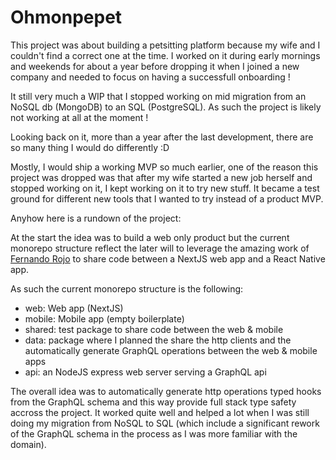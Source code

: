 # Ohmonpepet

This project was about building a petsitting platform because my wife and I couldn't find a correct one at the time. I worked on it during early mornings and weekends for about a year before dropping it when I joined a new company and needed to focus on having a successfull onboarding !

It still very much a WIP that I stopped working on mid migration from an NoSQL db (MongoDB) to an SQL (PostgreSQL). As such the project is likely not working at all at the moment !

Looking back on it, more than a year after the last development, there are so many thing I would do differently :D

Mostly, I would ship a working MVP so much earlier, one of the reason this project was dropped was that after my wife started a new job herself and stopped working on it, I kept working on it to try new stuff. It became a test ground for different new tools that I wanted to try instead of a product MVP.

Anyhow here is a rundown of the project:

At the start the idea was to build a web only product but the current monorepo structure reflect the later will to leverage the amazing work of [Fernando Rojo](https://twitter.com/FernandoTheRojo) to share code between a NextJS web app and a React Native app.

As such the current monorepo structure is the following:

- web: Web app (NextJS)
- mobile: Mobile app (empty boilerplate)
- shared: test package to share code between the web & mobile
- data: package where I planned the share the http clients and the automatically generate GraphQL operations between the web & mobile apps
- api: an NodeJS express web server serving a GraphQL api

The overall idea was to automatically generate http operations typed hooks from the GraphQL schema and this way provide full stack type safety accross the project. It worked quite well and helped a lot when I was still doing my migration from NoSQL to SQL (which include a significant rework of the GraphQL schema in the process as I was more familiar with the domain).
